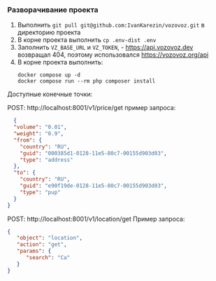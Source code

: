 ### Разворачивание проекта

1. Выполнить `git pull git@github.com:IvanKarezin/vozovoz.git` в директорию проекта
2. В корне проекта выполнить `cp .env-dist .env`
3. Заполнить `VZ_BASE_URL` и `VZ_TOKEN`, - https://api.vozovoz.dev возвращал 404, поэтому использовался https://vozovoz.org/api
4. В корне проекта выполнить:
    ```shell
   docker compose up -d 
   docker compose run --rm php composer install
   ```
   
Доступные конечные точки: 

POST: http://localhost:8001/v1/price/get
пример запроса: 

```json
  {
  "volume": "0.01",
  "weight": "0.9",
  "from": {
    "country": "RU",
    "guid": "000385d1-0128-11e5-80c7-00155d903d03",
    "type": "address"
  },
  "to": {
    "country": "RU",
    "guid": "e90f19de-0128-11e5-80c7-00155d903d03",
    "type": "pup"
  }
}
```

POST: http://localhost:8001/v1/location/get
Пример запроса: 
```json
{
   "object": "location",
   "action": "get",
   "params": {
      "search": "Са"
   }
}
```